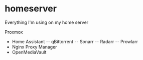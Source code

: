 # homeserver
Everything I'm using on my home server

Proxmox
- Home Assistant
-- qBittorrent
-- Sonarr
-- Radarr
-- Prowlarr
- Nginx Proxy Manager
- OpenMediaVault

